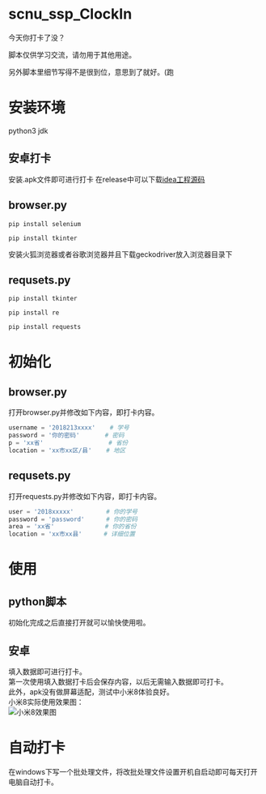 # scnu_ssp_ClockIn
今天你打卡了没？

脚本仅供学习交流，请勿用于其他用途。
  
另外脚本里细节写得不是很到位，意思到了就好。(跑

# 安装环境
python3
jdk
## 安卓打卡
安装.apk文件即可进行打卡
在release中可以下载[idea工程源码](https://github.com/wumcpq/scnu_ssp_ClockIn/releases/download/android/idea.project.7z)

## browser.py
`pip install selenium`
  
`pip install tkinter`
  
安装火狐浏览器或者谷歌浏览器并且下载geckodriver放入浏览器目录下
## requsets.py
`pip install tkinter`
  
`pip install re`
  
`pip install requests`

# 初始化
## browser.py
打开browser.py并修改如下内容，即打卡内容。
```python
username = '2018213xxxx'    # 学号
password = '你的密码'       # 密码
p = 'xx省'                  # 省份
location = 'xx市xx区/县'    # 地区
```  
## requsets.py
打开requests.py并修改如下内容，即打卡内容。
```python
user = '2018xxxxx'         # 你的学号
password = 'password'      # 你的密码
area = 'xx省'              # 你的省份
location = 'xx市xx县'      # 详细位置
```
  
# 使用
## python脚本
初始化完成之后直接打开就可以愉快使用啦。  

## 安卓
填入数据即可进行打卡。  
第一次使用填入数据打卡后会保存内容，以后无需输入数据即可打卡。  
此外，apk没有做屏幕适配，测试中小米8体验良好。  
小米8实际使用效果图：  
![小米8效果图](https://github.com/wumcpq/scnu_ssp_ClockIn/raw/master/android/Snipaste_2020-05-10_18-12-27.jpg)

# 自动打卡
在windows下写一个批处理文件，将改批处理文件设置开机自启动即可每天打开电脑自动打卡。
